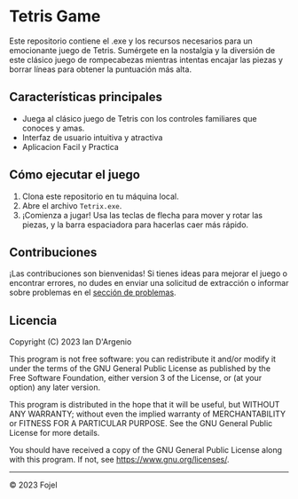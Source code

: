 # Tetris Game

Este repositorio contiene el .exe y los recursos necesarios para un emocionante juego de Tetris. Sumérgete en la nostalgia y la diversión de este clásico juego de rompecabezas mientras intentas encajar las piezas y borrar líneas para obtener la puntuación más alta.

## Características principales

- Juega al clásico juego de Tetris con los controles familiares que conoces y amas.
- Interfaz de usuario intuitiva y atractiva
- Aplicacion Facil y Practica

## Cómo ejecutar el juego

1. Clona este repositorio en tu máquina local.
2. Abre el archivo `Tetrix.exe`.
3. ¡Comienza a jugar! Usa las teclas de flecha para mover y rotar las piezas, y la barra espaciadora para hacerlas caer más rápido.

## Contribuciones

¡Las contribuciones son bienvenidas! Si tienes ideas para mejorar el juego o encontrar errores, no dudes en enviar una solicitud de extracción o informar sobre problemas en el [sección de problemas](https://github.com/tuusuario/tetris-game/issues).

## Licencia
Copyright (C) 2023 Ian D'Argenio

This program is not free software: you can redistribute it and/or modify it under the terms of the GNU General Public License as published by the Free Software Foundation, either version 3 of the License, or (at your option) any later version.

This program is distributed in the hope that it will be useful, but WITHOUT ANY WARRANTY; without even the implied warranty of MERCHANTABILITY or FITNESS FOR A PARTICULAR PURPOSE. See the GNU General Public License for more details.

You should have received a copy of the GNU General Public License along with this program. If not, see https://www.gnu.org/licenses/.

---

© 2023 Fojel
